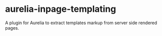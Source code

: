 # aurelia-inpage-templating
A plugin for Aurelia to extract templates markup from server side rendered pages.
